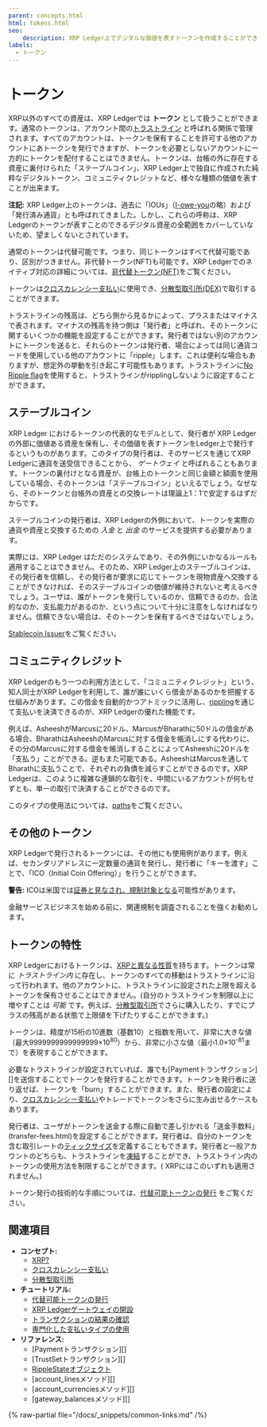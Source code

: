 ```yaml
---
parent: concepts.html
html: tokens.html
seo:
    description: XRP Ledger上でデジタルな価値を表すトークンを作成することができます。
labels:
  - トークン
---
```

# トークン

XRP以外のすべての資産は、XRP Ledgerでは **トークン** として扱うことができます。通常のトークンは、アカウント間の[トラストライン](fungible-tokens/index.md) と呼ばれる関係で管理されます。すべてのアカウントは、トークンを保有することを許可する他のアカウントにあトークンを発行できますが、トークンを必要としないアカウントに一方的にトークンを配付することはできません。トークンは、台帳の外に存在する資産に裏付けられた「ステーブルコイン」、XRP Ledger上で独自に作成された純粋なデジタルトークン、コミュニティクレジットなど、様々な種類の価値を表すことが出来ます。

**注記:** XRP Ledger上のトークンは、過去に「IOUs」（[I-owe-you](https://en.wikipedia.org/wiki/IOU)の略）および「発行済み通貨」とも呼ばれてきました。しかし、これらの呼称は、XRP Ledgerのトークンが表すことのできるデジタル資産の全範囲をカバーしていないため、望ましくないとされています。<!-- STYLE_OVERRIDE: ious -->

通常のトークンは代替可能です。つまり、同じトークンはすべて代替可能であり、区別がつきません。非代替トークン(NFT)も可能です。XRP Ledgerでのネイティブ対応の詳細については、[非代替トークン(NFT)](nfts/index.md)をご覧ください。

トークンは[クロスカレンシー支払い](../payment-types/cross-currency-payments.md)に使用でき、[分散型取引所(DEX)](decentralized-exchange/index.md)で取引することができます。

トラストラインの残高は、どちら側から見るかによって、プラスまたはマイナスで表されます。マイナスの残高を持つ側は「発行者」と呼ばれ、そのトークンに関するいくつかの機能を設定することができます。発行者ではない別のアカウントにトークンを送ると、それらのトークンは発行者、場合によっては同じ通貨コードを使用している他のアカウントに「ripple」します。これは便利な場合もありますが、想定外の挙動を引き起こす可能性もあります。トラストラインに[No Ripple flag](fungible-tokens/rippling.md)を使用すると、トラストラインがripplingしないように設定することができます。

## ステーブルコイン

XRP Ledger におけるトークンの代表的なモデルとして、発行者が XRP Ledgerの外部に価値ある資産を保有し、その価値を表すトークンをLedger上で発行するというものがあります。このタイプの発行者は、そのサービスを通じてXRP Ledgerに通貨を送受信できることから、 _ゲートウェイ_ と呼ばれることもあります。トークンの裏付けとなる資産が、台帳上のトークンと同じ金額と額面を使用している場合、そのトークンは「ステーブルコイン」といえるでしょう。なぜなら、そのトークンと台帳外の資産との交換レートは理論上1：1で安定するはずだからです。

ステーブルコインの発行者は、XRP Ledgerの外側において、トークンを実際の通貨や資産と交換するための _入金_ と _出金_ のサービスを提供する必要があります。

実際には、XRP Ledger はただのシステムであり、その外側にいかなるルールも適用することはできません。そのため、XRP Ledger上のステーブルコインは、その発行者を信頼し、その発行者が要求に応じてトークンを現物資産へ交換することができなければ、そのステーブルコインの価値が維持されないと考えるべきでしょう。ユーザは、誰がトークンを発行しているのか、信頼できるのか、合法的なのか、支払能力があるのか、という点について十分に注意をしなければなりません。信頼できない場合は、そのトークンを保有するべきではないでしょう。

[Stablecoin Issuer](../../use-cases/tokenization/stablecoin-issuer.md)をご覧ください。

## コミュニティクレジット

XRP Ledgerのもう一つの利用方法として、「コミュニティクレジット」という、知人同士がXRP Ledgerを利用して、誰が誰にいくら借金があるのかを把握する仕組みがあります。この借金を自動的かつアトミックに活用し、[rippling](fungible-tokens/rippling.md)を通じて支払いを決済できるのが、XRP Ledgerの優れた機能です。

例えば、AsheeshがMarcusに20ドル、MarcusがBharathに50ドルの借金がある場合、BharathはAsheeshのMarcusに対する借金を帳消しにする代わりに、その分のMarcusに対する借金を帳消しすることによってAsheeshに20ドルを「支払う」ことができる。逆もまた可能である。AsheeshはMarcusを通してBharathに支払うことで、それぞれの負債を減らすことができるのです。XRP Ledgerは、このように複雑な連鎖的な取引を、中間にいるアカウントが何もせずとも、単一の取引で決済することができるのです。

このタイプの使用法については、[paths](fungible-tokens/paths.md)をご覧ください。<!--{# TODO: コミュニティクレジットのもっと例示的なページへのリンクができるといいですね。#}-->

## その他のトークン

XRP Ledgerで発行されるトークンには、その他にも使用例があります。例えば、セカンダリアドレスに一定数量の通貨を発行し、発行者に「キーを渡す」ことで、「ICO（Initial Coin Offering）」を行うことができます。

**警告:** ICOは米国では[証券と見なされ、規制対象となる](https://www.sec.gov/oiea/investor-alerts-and-bulletins/ib_coinofferings)可能性があります。

金融サービスビジネスを始める前に、関連規制を調査されることを強くお勧めします。

## トークンの特性

XRP Ledgerにおけるトークンは、[XRPと異なる性質](../../references/protocol/data-types/currency-formats.md#comparison)を持ちます。トークンは常に _トラストライン内_ に存在し、トークンのすべての移動はトラストラインに沿って行われます。他のアカウントに、トラストラインに設定された上限を超えるトークンを保有させることはできません。(自分のトラストラインを制限以上に増やすことは _可能_ です。例えば、[分散型取引所](decentralized-exchange/index.md)でさらに購入したり、すでにプラスの残高がある状態で上限値を下げたりすることができます。)

トークンは、精度が15桁の10進数（基数10）と指数を用いて、非常に大きな値（最大9999999999999999×10<sup>80</sup>）から、非常に小さな値（最小1.0×10<sup>-81</sup>まで）を表現することができます。

必要なトラストラインが設定されていれば、誰でも[Paymentトランザクション][]を送信することでトークンを発行することができます。トークンを発行者に送り返せば、トークンを「burn」することができます。また、発行者の設定により、[クロスカレンシー支払い](../payment-types/cross-currency-payments.md)やトレードでトークンをさらに生み出せるケースもあります。

発行者は、ユーザがトークンを送金する際に自動で差し引かれる「送金手数料」(transfer-fees.html)を設定することができます。発行者は、自分のトークンを含む取引レートの[ティックサイズ](decentralized-exchange/ticksize.md)を定義することもできます。発行者と一般アカウントのどちらも、トラストラインを[凍結](fungible-tokens/freezes.md)することができ、トラストライン内のトークンの使用方法を制限することができます。( XRPにはこのいずれも適用されません。)

トークン発行の技術的な手順については、[代替可能トークンの発行](../../tutorials/how-tos/use-tokens/issue-a-fungible-token.md) をご覧ください。

## 関連項目

- **コンセプト:**
  - [XRP?](../../introduction/what-is-xrp.md)
  - [クロスカレンシー支払い](../payment-types/cross-currency-payments.md)
  - [分散型取引所](decentralized-exchange/index.md)
- **チュートリアル:**
  - [代替可能トークンの発行](../../tutorials/how-tos/use-tokens/issue-a-fungible-token.md)
  - [XRP Ledgerゲートウェイの開設](../../use-cases/tokenization/stablecoin-issuer.md)
  - [トランザクションの結果の確認](../transactions/finality-of-results/look-up-transaction-results.md)
  - [専門化した支払いタイプの使用](../../tutorials/how-tos/use-specialized-payment-types/index.md)
- **リファレンス:**
  - [Paymentトランザクション][]
  - [TrustSetトランザクション][]
  - [RippleStateオブジェクト](../../references/protocol/ledger-data/ledger-entry-types/ripplestate.md)
  - [account_linesメソッド][]
  - [account_currenciesメソッド][]
  - [gateway_balancesメソッド][]

{% raw-partial file="/docs/_snippets/common-links.md" /%}
